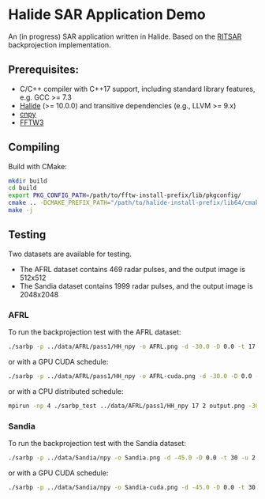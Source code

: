# Halide SAR Application Demo

An (in progress) SAR application written in Halide.
Based on the [RITSAR](https://github.com/dm6718/RITSAR) backprojection implementation.


## Prerequisites:

* C/C++ compiler with C++17 support, including standard library features, e.g. GCC >= 7.3
* [Halide](https://halide-lang.org/) (>= 10.0.0) and transitive dependencies (e.g., LLVM >= 9.x)
* [cnpy](https://github.com/rogersce/cnpy)
* [FFTW3](http://www.fftw.org/)


## Compiling

Build with CMake:

```sh
mkdir build
cd build
export PKG_CONFIG_PATH=/path/to/fftw-install-prefix/lib/pkgconfig/
cmake .. -DCMAKE_PREFIX_PATH="/path/to/halide-install-prefix/lib64/cmake/Halide/;/path/to/cnpy-install-prefix/"
make -j
```


## Testing

Two datasets are available for testing.

* The AFRL dataset contains 469 radar pulses, and the output image is 512x512
* The Sandia dataset contains 1999 radar pulses, and the output image is 2048x2048

### AFRL

To run the backprojection test with the AFRL dataset:

```sh
./sarbp -p ../data/AFRL/pass1/HH_npy -o AFRL.png -d -30.0 -D 0.0 -t 17 -u 2
```

or with a GPU CUDA schedule:

```sh
./sarbp -p ../data/AFRL/pass1/HH_npy -o AFRL-cuda.png -d -30.0 -D 0.0 -t 17 -u 2 -s cuda
```

or with a CPU distributed schedule:

```sh
mpirun -np 4 ./sarbp_test ../data/AFRL/pass1/HH_npy 17 2 output.png -30.0 0.0 cpu_distributed
```

### Sandia

To run the backprojection test with the Sandia dataset:
```sh
./sarbp -p ../data/Sandia/npy -o Sandia.png -d -45.0 -D 0.0 -t 30 -u 2
```

or with a GPU CUDA schedule:

```sh
./sarbp -p ../data/Sandia/npy -o Sandia-cuda.png -d -45.0 -D 0.0 -t 30 -u 2 -s cuda
```
